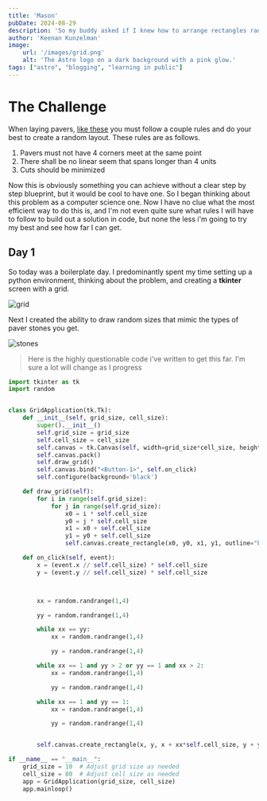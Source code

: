```yaml
---
title: 'Mason'
pubDate: 2024-08-29
description: 'So my buddy asked if I knew how to arrange rectangles randomly and I thought it would be easy. That was dumb.'
author: 'Keenan Kunzelman'
image:
    url: '/images/grid.png'
    alt: 'The Astro logo on a dark background with a pink glow.'
tags: ["astro", "blogging", "learning in public"]
---
```

# The Challenge
When laying pavers, [like these](http://www.cambridgepavers.com/dfiles/cpdshb2012/cpdshp2012_11_15.pdf) you must follow a couple rules and do your best to create a random layout. These rules are as follows.
1. Pavers must not have 4 corners meet at the same point
2. There shall be no linear seem that spans longer than 4 units
3. Cuts should be minimized

Now this is obviously something you can achieve without a clear step by step blueprint, but it would be cool to have one. So I began thinking about this problem as a computer science one. Now I have no clue what the most efficient way to do this is, and I'm not even quite sure what rules I will have to follow to build out a solution in code, but none the less i'm going to try my best and see how far I can get. 

## Day 1
So today was a boilerplate day. I predominantly spent my time setting up a python environment, thinking about the problem, and creating a **tkinter** screen with a grid.

![grid](/images/grid.png) 

Next I created the ability to draw random sizes that mimic the types of paver stones you get.

![stones](/images/stones.png) 

> Here is the highly questionable code i've written to get this far. I'm sure a lot will change as I progress
```python
import tkinter as tk
import random


class GridApplication(tk.Tk):
    def __init__(self, grid_size, cell_size):
        super().__init__()
        self.grid_size = grid_size
        self.cell_size = cell_size
        self.canvas = tk.Canvas(self, width=grid_size*cell_size, height=grid_size*cell_size)
        self.canvas.pack()
        self.draw_grid()
        self.canvas.bind("<Button-1>", self.on_click)
        self.configure(background='black')

    def draw_grid(self):
        for i in range(self.grid_size):
            for j in range(self.grid_size):
                x0 = i * self.cell_size
                y0 = j * self.cell_size
                x1 = x0 + self.cell_size
                y1 = y0 + self.cell_size
                self.canvas.create_rectangle(x0, y0, x1, y1, outline="black")

    def on_click(self, event):
        x = (event.x // self.cell_size) * self.cell_size
        y = (event.y // self.cell_size) * self.cell_size



        xx = random.randrange(1,4)

        yy = random.randrange(1,4)

        while xx == yy:
            xx = random.randrange(1,4)

            yy = random.randrange(1,4)

        while xx == 1 and yy > 2 or yy == 1 and xx > 2:
            xx = random.randrange(1,4)

            yy = random.randrange(1,4)

        while xx == 1 and yy == 1:
            xx = random.randrange(1,4)

            yy = random.randrange(1,4)


        self.canvas.create_rectangle(x, y, x + xx*self.cell_size, y + yy*self.cell_size, fill="blue", outline="black")

if __name__ == "__main__":
    grid_size = 10  # Adjust grid size as needed
    cell_size = 80  # Adjust cell size as needed
    app = GridApplication(grid_size, cell_size)
    app.mainloop()


```




